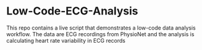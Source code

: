 # Low-Code-ECG-Analysis
This repo contains a live script that demonstrates a low-code data analysis workflow. The data are ECG recordings from PhysioNet and the analysis is calculating heart rate variability in ECG records 

